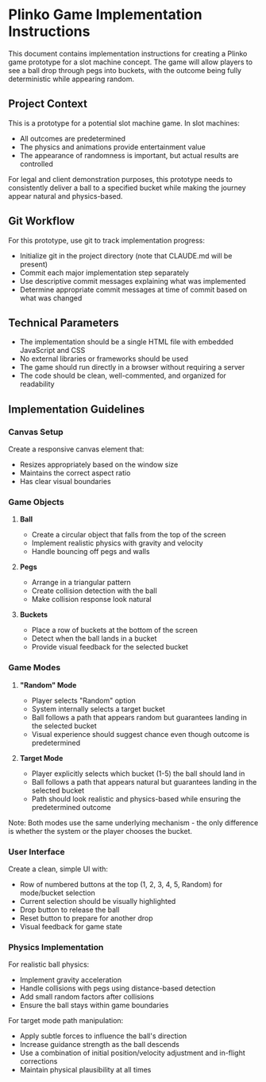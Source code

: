 # Plinko Game Implementation Instructions

This document contains implementation instructions for creating a Plinko game prototype for a slot machine concept. The game will allow players to see a ball drop through pegs into buckets, with the outcome being fully deterministic while appearing random.

## Project Context

This is a prototype for a potential slot machine game. In slot machines:
- All outcomes are predetermined
- The physics and animations provide entertainment value
- The appearance of randomness is important, but actual results are controlled

For legal and client demonstration purposes, this prototype needs to consistently deliver a ball to a specified bucket while making the journey appear natural and physics-based.

## Git Workflow

For this prototype, use git to track implementation progress:

- Initialize git in the project directory (note that CLAUDE.md will be present)
- Commit each major implementation step separately
- Use descriptive commit messages explaining what was implemented
- Determine appropriate commit messages at time of commit based on what was changed

## Technical Parameters

- The implementation should be a single HTML file with embedded JavaScript and CSS
- No external libraries or frameworks should be used
- The game should run directly in a browser without requiring a server
- The code should be clean, well-commented, and organized for readability

## Implementation Guidelines

### Canvas Setup

Create a responsive canvas element that:
- Resizes appropriately based on the window size
- Maintains the correct aspect ratio
- Has clear visual boundaries

### Game Objects

1. **Ball**
   - Create a circular object that falls from the top of the screen
   - Implement realistic physics with gravity and velocity
   - Handle bouncing off pegs and walls

2. **Pegs**
   - Arrange in a triangular pattern
   - Create collision detection with the ball
   - Make collision response look natural

3. **Buckets**
   - Place a row of buckets at the bottom of the screen
   - Detect when the ball lands in a bucket
   - Provide visual feedback for the selected bucket

### Game Modes

1. **"Random" Mode**
   - Player selects "Random" option
   - System internally selects a target bucket
   - Ball follows a path that appears random but guarantees landing in the selected bucket
   - Visual experience should suggest chance even though outcome is predetermined

2. **Target Mode**
   - Player explicitly selects which bucket (1-5) the ball should land in
   - Ball follows a path that appears natural but guarantees landing in the selected bucket
   - Path should look realistic and physics-based while ensuring the predetermined outcome

Note: Both modes use the same underlying mechanism - the only difference is whether the system or the player chooses the bucket.

### User Interface

Create a clean, simple UI with:
- Row of numbered buttons at the top (1, 2, 3, 4, 5, Random) for mode/bucket selection
- Current selection should be visually highlighted
- Drop button to release the ball
- Reset button to prepare for another drop
- Visual feedback for game state

### Physics Implementation

For realistic ball physics:
- Implement gravity acceleration
- Handle collisions with pegs using distance-based detection
- Add small random factors after collisions
- Ensure the ball stays within game boundaries

For target mode path manipulation:
- Apply subtle forces to influence the ball's direction
- Increase guidance strength as the ball descends
- Use a combination of initial position/velocity adjustment and in-flight corrections
- Maintain physical plausibility at all times